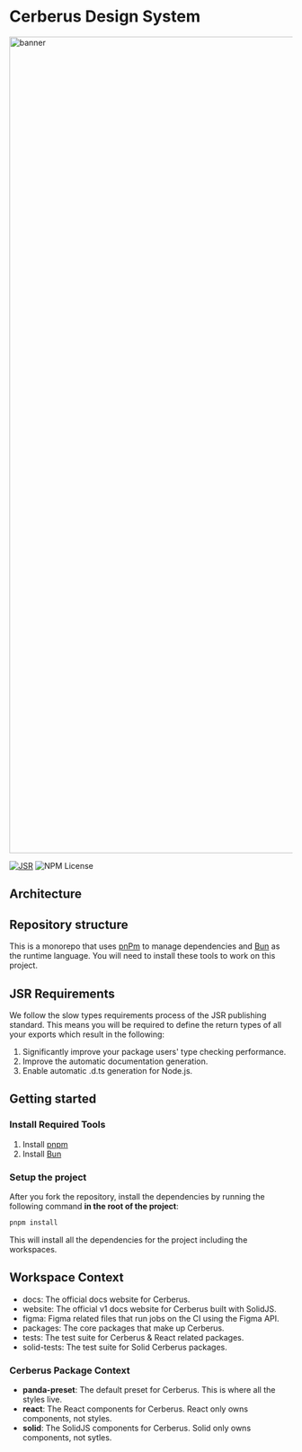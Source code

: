 # Cerberus Design System

<img width="1454" alt="banner" src="https://github.com/omnifed/cerberus/blob/main/docs/public/acheron-og-image.png?raw=true">

[![JSR](https://jsr.io/badges/@cerberus/panda-preset)](https://jsr.io/@cerberus/panda-preset)
![NPM License](https://img.shields.io/npm/l/@cerberus-design/react)

## Architecture

## Repository structure

This is a monorepo that uses [pnPm](https://pnpm.io/) to manage dependencies and [Bun](https://bun.sh/) as the runtime language. You will need to install these tools to work on this project.

## JSR Requirements

We follow the slow types requirements process of the JSR publishing standard. This means you will be required to define the return types of all your exports which result in the following:

1. Significantly improve your package users' type checking performance.
2. Improve the automatic documentation generation.
3. Enable automatic .d.ts generation for Node.js.

## Getting started

### Install Required Tools

1. Install [pnpm](https://pnpm.io/installation)
2. Install [Bun](https://bun.sh/)

### Setup the project

After you fork the repository, install the dependencies by running the following command **in the root of the project**:

```bash
pnpm install
```

This will install all the dependencies for the project including the workspaces.

## Workspace Context

- docs: The official docs website for Cerberus.
- website: The official v1 docs website for Cerberus built with SolidJS.
- figma: Figma related files that run jobs on the CI using the Figma API.
- packages: The core packages that make up Cerberus.
- tests: The test suite for Cerberus & React related packages.
- solid-tests: The test suite for Solid Cerberus packages.

### Cerberus Package Context

- **panda-preset**: The default preset for Cerberus. This is where all the styles live.
- **react**: The React components for Cerberus. React only owns components, not styles.
- **solid**: The SolidJS components for Cerberus. Solid only owns components, not sytles.
